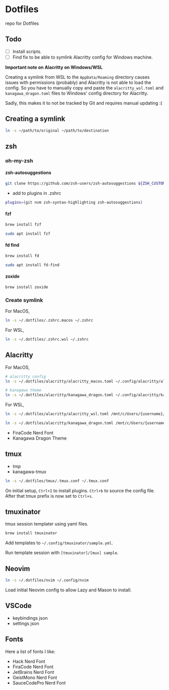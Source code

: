 # Dotfiles

repo for Dotfiles

## Todo

- [ ] Install scripts.
- [ ] Find fix to be able to symlink Alacritty config for Windows machine.

**Important note on Alacritty on Windows/WSL**

Creating a symlink from WSL to the `AppData/Roaming` directory causes issues
with permissions (probably) and Alacritty is not able to load the config.
So you have to manually copy and paste the `alacritty_wsl.toml` and `kanagawa_dragon.toml` files to Windows' config directory for Alacritty.

Sadly, this makes it to not be tracked by Git and requires manual updating :(


## Creating a symlink

``` sh
ln -s ~/path/to/original ~/path/to/destination
```

## zsh

### oh-my-zsh

#### zsh-autosuggestions

``` sh
git clone https://github.com/zsh-users/zsh-autosuggestions ${ZSH_CUSTOM:-~/.oh-my-zsh/custom}/plugins/zsh-autosuggestions
```

- add to plugins in .zshrc

``` sh
plugins=(git nvm zsh-syntax-highlighting zsh-autosuggestions)
```

#### fzf

```sh
brew install fzf
```

```sh
sudo apt install fzf
```

#### fd find

```sh
brew install fd
```

```sh
sudo apt install fd-find
```

#### zoxide

```sh
brew install zoxide
```

### Create symlink

For MacOS,

```sh
ln -s ~/.dotfiles/.zshrc.macos ~/.zshrc
```

For WSL,

```sh
ln -s ~/.dotfiles/.zshrc.wsl ~/.zshrc
```

## Alacritty

For MacOS,

```sh
# alacritty config
ln -s ~/.dotfiles/alacritty/alacritty_macos.toml ~/.config/alacritty/alacritty.toml
```

```sh
# kanagawa theme
ln -s ~/.dotfiles/alacritty/kanagawa_dragon.toml ~/.config/alacritty/kanagawa_dragon.toml
```

For WSL,

```sh
ln -s ~/.dotfiles/alacritty/alacritty_wsl.toml /mnt/c/Users/{username}/AppData/Roaming/alacritty/alacritty.toml
```

```sh
ln -s ~/.dotfiles/alacritty/kanagawa_dragon.toml /mnt/c/Users/{username}/AppData/Roaming/alacritty/kanagawa_dragon.toml
```

- FiraCode Nerd Font
- Kanagawa Dragon Theme

## tmux

- tmp
- kanagawa-tmux

```sh
ln -s ~/.dotfiles/tmux/.tmux.conf ~/.tmux.conf
```

On initial setup, `Ctrl+I` to install plugins. `Ctrl+b` to source the config file.
After that tmux prefix is now set to `Ctrl+s`.

## tmuxinator

tmux session templater using yaml files.

``` sh
brew install tmuxinator
```

Add templates to `~/.config/tmuxinator/sample.yml`.

Run template session with `[tmuxinator]/[mux] sample`.

## Neovim

```sh
ln -s ~/.dotfiles/nvim ~/.config/nvim
```

Load initial Neovim config to allow Lazy and Mason to install.


## VSCode

- keybindings json
- settings json


## Fonts

Here a list of fonts I like: 

- Hack Nerd Font
- FiraCode Nerd Font
- JetBrains Nerd Font
- GeistMono Nerd Font
- SauceCodePro Nerd Font
